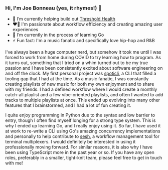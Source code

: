 ### Hi, I'm Joe Bonneau (yes, it rhymes!) 👋

- 🔭 I’m currently helping build out [Threshold Health](www.threshold.health)
- ❤️‍🔥 I'm passionate about workflow efficiency and creating amazing user experiences
- 🌱 I’m currently in the process of learning Go
- ⚡ Fun fact: I'm a music fanatic and specifically love hip-hop and R&B 

I've always been a huge computer nerd, but somehow it took me until I was forced to work from home during COVID to try learning how to program. As it turns out, something that I tried on a whim turned out to be my true passion and I have been consistently excited about software engineering on and off the clock. My first personal project was [spoticli](https://github.com/joebonneau/spoticli), a CLI that filled a tooling gap that I had at the time. As a music fanatic, I was constantly creating playlists of new music for both my own enjoyment and to share with my friends. I had a defined workflow where I would create a monthly catch-all playlist and a few vibe-oriented playlists, and often I wanted to add tracks to multiple playlists at once. This ended up evolving into many other features that I brainstormed, and I had a lot of fun creating it.

I quite enjoy programming in Python due to the syntax and low barrier to entry, though I often find myself longing for a strong type system. This is why I ended up learning Go, and I really enjoy using it.  So far, I have used it at work to re-write a CLI using Go's amazing concurrency implementations and personally to help contribute to [sesh](https://github.com/joshmedeski/sesh), a workflow management tool for terminal multiplexers. I would definitely be interested in using it professionally moving forward. For similar reasons, it is also why I have been using TypeScript more in the past year or so. If you have any open roles, preferably in a smaller, tight-knit team, please feel free to get in touch with me!
